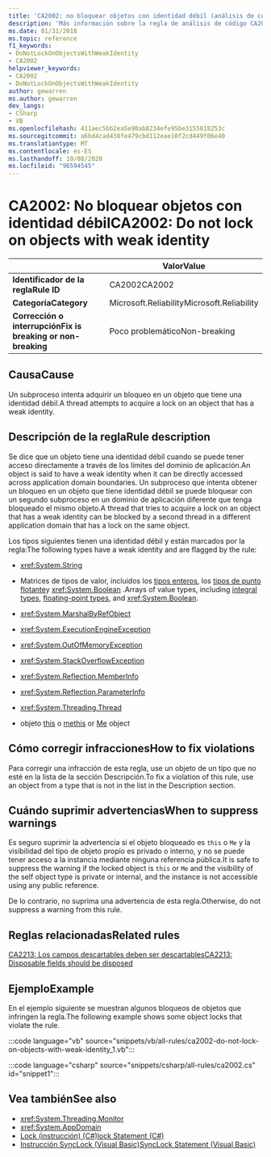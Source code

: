```yaml
---
title: 'CA2002: no bloquear objetos con identidad débil (análisis de código)'
description: 'Más información sobre la regla de análisis de código CA2002: no bloquear objetos con identidad débil'
ms.date: 01/31/2018
ms.topic: reference
f1_keywords:
- DoNotLockOnObjectsWithWeakIdentity
- CA2002
helpviewer_keywords:
- CA2002
- DoNotLockOnObjectsWithWeakIdentity
author: gewarren
ms.author: gewarren
dev_langs:
- CSharp
- VB
ms.openlocfilehash: 411aec5bb2ea5e90ab8234efe95be3155818253c
ms.sourcegitcommit: a6bd4cad438fe479cbd112eae10f2cd449f06e40
ms.translationtype: MT
ms.contentlocale: es-ES
ms.lasthandoff: 10/08/2020
ms.locfileid: "96594545"
---
```

# <a name="ca2002-do-not-lock-on-objects-with-weak-identity"></a><span data-ttu-id="be9ac-103">CA2002: No bloquear objetos con identidad débil</span><span class="sxs-lookup"><span data-stu-id="be9ac-103">CA2002: Do not lock on objects with weak identity</span></span>

| | <span data-ttu-id="be9ac-104">Valor</span><span class="sxs-lookup"><span data-stu-id="be9ac-104">Value</span></span> |
|-|-|
| <span data-ttu-id="be9ac-105">**Identificador de la regla**</span><span class="sxs-lookup"><span data-stu-id="be9ac-105">**Rule ID**</span></span> |<span data-ttu-id="be9ac-106">CA2002</span><span class="sxs-lookup"><span data-stu-id="be9ac-106">CA2002</span></span>|
| <span data-ttu-id="be9ac-107">**Categoría**</span><span class="sxs-lookup"><span data-stu-id="be9ac-107">**Category**</span></span> |<span data-ttu-id="be9ac-108">Microsoft.Reliability</span><span class="sxs-lookup"><span data-stu-id="be9ac-108">Microsoft.Reliability</span></span>|
| <span data-ttu-id="be9ac-109">**Corrección o interrupción**</span><span class="sxs-lookup"><span data-stu-id="be9ac-109">**Fix is breaking or non-breaking**</span></span> |<span data-ttu-id="be9ac-110">Poco problemático</span><span class="sxs-lookup"><span data-stu-id="be9ac-110">Non-breaking</span></span>|

## <a name="cause"></a><span data-ttu-id="be9ac-111">Causa</span><span class="sxs-lookup"><span data-stu-id="be9ac-111">Cause</span></span>

<span data-ttu-id="be9ac-112">Un subproceso intenta adquirir un bloqueo en un objeto que tiene una identidad débil.</span><span class="sxs-lookup"><span data-stu-id="be9ac-112">A thread attempts to acquire a lock on an object that has a weak identity.</span></span>

## <a name="rule-description"></a><span data-ttu-id="be9ac-113">Descripción de la regla</span><span class="sxs-lookup"><span data-stu-id="be9ac-113">Rule description</span></span>

<span data-ttu-id="be9ac-114">Se dice que un objeto tiene una identidad débil cuando se puede tener acceso directamente a través de los límites del dominio de aplicación.</span><span class="sxs-lookup"><span data-stu-id="be9ac-114">An object is said to have a weak identity when it can be directly accessed across application domain boundaries.</span></span> <span data-ttu-id="be9ac-115">Un subproceso que intenta obtener un bloqueo en un objeto que tiene identidad débil se puede bloquear con un segundo subproceso en un dominio de aplicación diferente que tenga bloqueado el mismo objeto.</span><span class="sxs-lookup"><span data-stu-id="be9ac-115">A thread that tries to acquire a lock on an object that has a weak identity can be blocked by a second thread in a different application domain that has a lock on the same object.</span></span>

<span data-ttu-id="be9ac-116">Los tipos siguientes tienen una identidad débil y están marcados por la regla:</span><span class="sxs-lookup"><span data-stu-id="be9ac-116">The following types have a weak identity and are flagged by the rule:</span></span>

- <xref:System.String>

- <span data-ttu-id="be9ac-117">Matrices de tipos de valor, incluidos los [tipos enteros](../../../csharp/language-reference/builtin-types/integral-numeric-types.md), los [tipos de punto flotante](../../../csharp/language-reference/builtin-types/floating-point-numeric-types.md)y <xref:System.Boolean> .</span><span class="sxs-lookup"><span data-stu-id="be9ac-117">Arrays of value types, including [integral types](../../../csharp/language-reference/builtin-types/integral-numeric-types.md), [floating-point types](../../../csharp/language-reference/builtin-types/floating-point-numeric-types.md), and <xref:System.Boolean>.</span></span>

- <xref:System.MarshalByRefObject>

- <xref:System.ExecutionEngineException>

- <xref:System.OutOfMemoryException>

- <xref:System.StackOverflowException>

- <xref:System.Reflection.MemberInfo>

- <xref:System.Reflection.ParameterInfo>

- <xref:System.Threading.Thread>

- <span data-ttu-id="be9ac-118">objeto [this](../../../csharp/language-reference/keywords/this.md) o [me](../../../visual-basic/programming-guide/program-structure/me-my-mybase-and-myclass.md)</span><span class="sxs-lookup"><span data-stu-id="be9ac-118">[this](../../../csharp/language-reference/keywords/this.md) or [Me](../../../visual-basic/programming-guide/program-structure/me-my-mybase-and-myclass.md) object</span></span>

## <a name="how-to-fix-violations"></a><span data-ttu-id="be9ac-119">Cómo corregir infracciones</span><span class="sxs-lookup"><span data-stu-id="be9ac-119">How to fix violations</span></span>

<span data-ttu-id="be9ac-120">Para corregir una infracción de esta regla, use un objeto de un tipo que no esté en la lista de la sección Descripción.</span><span class="sxs-lookup"><span data-stu-id="be9ac-120">To fix a violation of this rule, use an object from a type that is not in the list in the Description section.</span></span>

## <a name="when-to-suppress-warnings"></a><span data-ttu-id="be9ac-121">Cuándo suprimir advertencias</span><span class="sxs-lookup"><span data-stu-id="be9ac-121">When to suppress warnings</span></span>

<span data-ttu-id="be9ac-122">Es seguro suprimir la advertencia si el objeto bloqueado es `this` o `Me` y la visibilidad del tipo de objeto propio es privado o interno, y no se puede tener acceso a la instancia mediante ninguna referencia pública.</span><span class="sxs-lookup"><span data-stu-id="be9ac-122">It is safe to suppress the warning if the locked object is `this` or `Me` and the visibility of the self object type is private or internal, and the instance is not accessible using any public reference.</span></span>

<span data-ttu-id="be9ac-123">De lo contrario, no suprima una advertencia de esta regla.</span><span class="sxs-lookup"><span data-stu-id="be9ac-123">Otherwise, do not suppress a warning from this rule.</span></span>

## <a name="related-rules"></a><span data-ttu-id="be9ac-124">Reglas relacionadas</span><span class="sxs-lookup"><span data-stu-id="be9ac-124">Related rules</span></span>

[<span data-ttu-id="be9ac-125">CA2213: Los campos descartables deben ser descartables</span><span class="sxs-lookup"><span data-stu-id="be9ac-125">CA2213: Disposable fields should be disposed</span></span>](ca2213.md)

## <a name="example"></a><span data-ttu-id="be9ac-126">Ejemplo</span><span class="sxs-lookup"><span data-stu-id="be9ac-126">Example</span></span>

<span data-ttu-id="be9ac-127">En el ejemplo siguiente se muestran algunos bloqueos de objetos que infringen la regla.</span><span class="sxs-lookup"><span data-stu-id="be9ac-127">The following example shows some object locks that violate the rule.</span></span>

:::code language="vb" source="snippets/vb/all-rules/ca2002-do-not-lock-on-objects-with-weak-identity_1.vb":::

:::code language="csharp" source="snippets/csharp/all-rules/ca2002.cs" id="snippet1":::

## <a name="see-also"></a><span data-ttu-id="be9ac-128">Vea también</span><span class="sxs-lookup"><span data-stu-id="be9ac-128">See also</span></span>

- <xref:System.Threading.Monitor>
- <xref:System.AppDomain>
- [<span data-ttu-id="be9ac-129">Lock (instrucción) (C#)</span><span class="sxs-lookup"><span data-stu-id="be9ac-129">lock Statement (C#)</span></span>](../../../csharp/language-reference/keywords/lock-statement.md)
- [<span data-ttu-id="be9ac-130">Instrucción SyncLock (Visual Basic)</span><span class="sxs-lookup"><span data-stu-id="be9ac-130">SyncLock Statement (Visual Basic)</span></span>](../../../visual-basic/language-reference/statements/synclock-statement.md)
